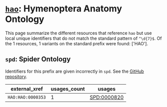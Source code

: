 # [`hao`](https://bioregistry.io/hao): Hymenoptera Anatomy Ontology

This page summarize the different resources that reference `hao`
but use local unique identifiers that do not match the standard pattern of
`^\d{7}$`. Of the 1 resources,
1 variants on the standard prefix were found: ['HAO'].

## `spd`: Spider Ontology

Identifiers for this prefix are given incorrectly in `spd`. See the [GitHub repository](https://github.com/obophenotype/spider-ontology).

| external_xref     |   usages_count | usages                                                    |
|-------------------|----------------|-----------------------------------------------------------|
| `HAO:HAO:0000353` |              1 | [SPD:0000820](http://purl.obolibrary.org/obo/SPD_0000820) |

